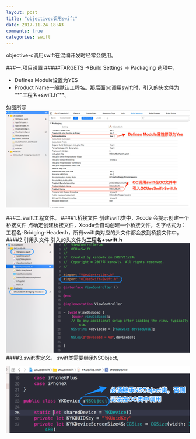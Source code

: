 ```yaml
---
layout: post
title: "objectivec调用swift"
date: 2017-11-24 18:43
comments: true
categories: swift
---
```


objective-c调用swift在混编开发时经常会使用。
<!--more-->

###一.项目设置
#####TARGETS ->Build Settings -> Packaging 选项中，
* Defines Module设置为YES
* Product Name一般默认工程名。那后面oc调用swift时，引入的头文件为**"工程名+swift.h"**。

如图所示
![image](/images/post/2017-11-24-objectivecdiao-yong-swift/setting.png) 

###二.swift工程文件。
####1.桥接文件
创建swift类中，Xcode 会提示创建一个桥接文件 点确定创建桥接文件，Xcode会自动创建一个桥接文件，名字格式为：工程名-Bridging-Header.h，所有swift类对应的头文件都会放到桥接文件中。
####2.引用头文件
引入的头文件为**工程名+swift.h**
![image](/images/post/2017-11-24-objectivecdiao-yong-swift/demo_overview.png) 
####3.swift类定义。
swift类需要继承NSObject,

![image](/images/post/2017-11-24-objectivecdiao-yong-swift/class_overview.png) 


